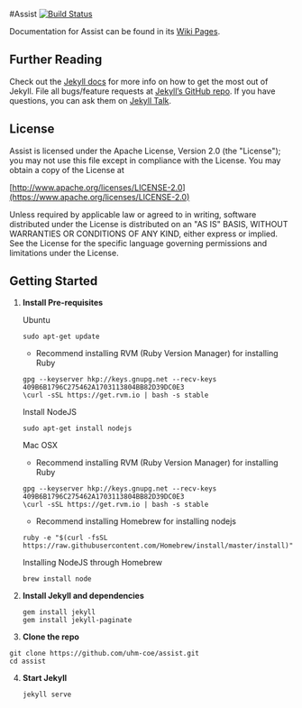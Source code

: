 #Assist [![Build Status](https://travis-ci.org/uhm-coe/assist.svg?branch=master)](https://travis-ci.org/uhm-coe/assist)

Documentation for Assist can be found in its [Wiki Pages](https://github.com/uhm-coe/assist/wiki).

## Further Reading
Check out the [Jekyll docs][jekyll-docs] for more info on how to get the most out of Jekyll. File all bugs/feature requests at [Jekyll’s GitHub repo][jekyll-gh]. If you have questions, you can ask them on [Jekyll Talk][jekyll-talk].

## License
Assist is licensed under the Apache License, Version 2.0 (the "License");
you may not use this file except in compliance with the License.
You may obtain a copy of the License at

[http://www.apache.org/licenses/LICENSE-2.0](https://www.apache.org/licenses/LICENSE-2.0)

Unless required by applicable law or agreed to in writing, software
distributed under the License is distributed on an "AS IS" BASIS,
WITHOUT WARRANTIES OR CONDITIONS OF ANY KIND, either express or implied.
See the License for the specific language governing permissions and
limitations under the License.

## Getting Started

1. **Install Pre-requisites**

	Ubuntu
	```
	sudo apt-get update
	```
	- Recommend installing RVM (Ruby Version Manager) for installing Ruby
	```
	gpg --keyserver hkp://keys.gnupg.net --recv-keys 409B6B1796C275462A1703113804BB82D39DC0E3
	\curl -sSL https://get.rvm.io | bash -s stable
	```
	Install NodeJS
	```
	sudo apt-get install nodejs
	```

	Mac OSX
	- Recommend installing RVM (Ruby Version Manager) for installing Ruby
	```
	gpg --keyserver hkp://keys.gnupg.net --recv-keys 409B6B1796C275462A1703113804BB82D39DC0E3
	\curl -sSL https://get.rvm.io | bash -s stable
	```
	- Recommend installing Homebrew for installing nodejs
	```
	ruby -e "$(curl -fsSL https://raw.githubusercontent.com/Homebrew/install/master/install)"
	```
	Installing NodeJS through Homebrew
	```
	brew install node
	```

2. **Install Jekyll and dependencies**
	
	```
	gem install jekyll
	gem install jekyll-paginate
	```

3. **Clone the repo**
  
  ```
  git clone https://github.com/uhm-coe/assist.git
  cd assist
  ```

4. **Start Jekyll**
	```
	jekyll serve
	```

[jekyll-docs]: http://jekyllrb.com/docs/home
[jekyll-gh]:   https://github.com/jekyll/jekyll
[jekyll-talk]: https://talk.jekyllrb.com/
